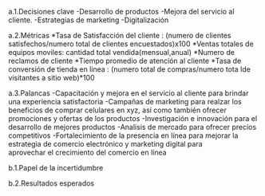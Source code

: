 a.1.Decisiones clave
  -Desarrollo de productos
  -Mejora del servicio al cliente.
  -Estrategias de marketing
  -Digitalización

a.2.Métricas
    *Tasa de Satisfacción del cliente : (numero de clientes satisfechos/numero total de clientes encuestados)x100
    *Ventas totales de equipos moviles: cantidad total vendida(mensual,anual)
    *Numero de reclamos de cliente
    *Tiempo promedio de atención al cliente
    *Tasa de conversión de tienda en linea : (numero total de compras/numero tota lde visitantes a sitio web)*100

a.3.Palancas
    -Capacitación y mejora en el servicio al cliente para brindar una experiencia satisfactoria
    -Campañas de marketing para realzar los beneficios de comprar celulares en xyz, así como también ofrecer promociones y ofertas de los      productos
    -Investigación e innovación para el desarrollo de mejores productos
    -Analisis de mercado para ofrecer precios competitivos
    -Fortalecimiento de la presencia en línea para mejorar la estrategia de comercio electrónico y marketing digital para         
     aprovechar el crecimiento del comercio en línea

b.1.Papel de la incertidumbre

b.2.Resultados esperados

